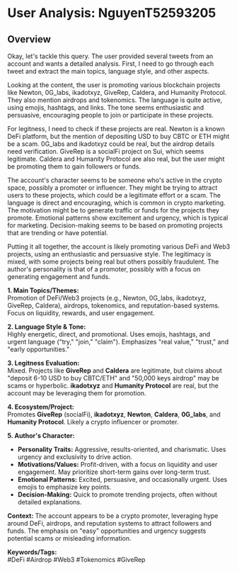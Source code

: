 # User Analysis: NguyenT52593205

## Overview

<think>
Okay, let's tackle this query. The user provided several tweets from an account and wants a detailed analysis. First, I need to go through each tweet and extract the main topics, language style, and other aspects.

Looking at the content, the user is promoting various blockchain projects like Newton, 0G_labs, ikadotxyz, GiveRep, Caldera, and Humanity Protocol. They also mention airdrops and tokenomics. The language is quite active, using emojis, hashtags, and links. The tone seems enthusiastic and persuasive, encouraging people to join or participate in these projects.

For legitness, I need to check if these projects are real. Newton is a known DeFi platform, but the mention of depositing USD to buy CBTC or ETH might be a scam. 0G_labs and ikadotxyz could be real, but the airdrop details need verification. GiveRep is a socialFi project on Sui, which seems legitimate. Caldera and Humanity Protocol are also real, but the user might be promoting them to gain followers or funds.

The account's character seems to be someone who's active in the crypto space, possibly a promoter or influencer. They might be trying to attract users to these projects, which could be a legitimate effort or a scam. The language is direct and encouraging, which is common in crypto marketing. The motivation might be to generate traffic or funds for the projects they promote. Emotional patterns show excitement and urgency, which is typical for marketing. Decision-making seems to be based on promoting projects that are trending or have potential.

Putting it all together, the account is likely promoting various DeFi and Web3 projects, using an enthusiastic and persuasive style. The legitimacy is mixed, with some projects being real but others possibly fraudulent. The author's personality is that of a promoter, possibly with a focus on generating engagement and funds.
</think>

**1. Main Topics/Themes:**  
Promotion of DeFi/Web3 projects (e.g., Newton, 0G_labs, ikadotxyz, GiveRep, Caldera), airdrops, tokenomics, and reputation-based systems. Focus on liquidity, rewards, and user engagement.  

**2. Language Style & Tone:**  
Highly energetic, direct, and promotional. Uses emojis, hashtags, and urgent language ("try," "join," "claim"). Emphasizes "real value," "trust," and "early opportunities."  

**3. Legitness Evaluation:**  
Mixed. Projects like **GiveRep** and **Caldera** are legitimate, but claims about "deposit 6-10 USD to buy CBTC/ETH" and "50,000 keys airdrop" may be scams or hyperbolic. **ikadotxyz** and **Humanity Protocol** are real, but the account may be leveraging them for promotion.  

**4. Ecosystem/Project:**  
Promotes **GiveRep** (socialFi), **ikadotxyz**, **Newton**, **Caldera**, **0G_labs**, and **Humanity Protocol**. Likely a crypto influencer or promoter.  

**5. Author's Character:**  
- **Personality Traits:** Aggressive, results-oriented, and charismatic. Uses urgency and exclusivity to drive action.  
- **Motivations/Values:** Profit-driven, with a focus on liquidity and user engagement. May prioritize short-term gains over long-term trust.  
- **Emotional Patterns:** Excited, persuasive, and occasionally urgent. Uses emojis to emphasize key points.  
- **Decision-Making:** Quick to promote trending projects, often without detailed explanations.  

**Context:** The account appears to be a crypto promoter, leveraging hype around DeFi, airdrops, and reputation systems to attract followers and funds. The emphasis on "easy" opportunities and urgency suggests potential scams or misleading information.  

**Keywords/Tags:**  
#DeFi #Airdrop #Web3 #Tokenomics #GiveRep